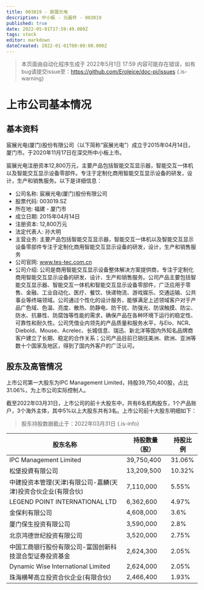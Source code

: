 ```yaml
---
title: 003019 - 宸展光电
description: 中小板 - 元器件 - 003019
published: true
date: 2022-05-01T17:59:49.000Z
tags: stock
editor: markdown
dateCreated: 2022-01-01T00:00:00.000Z
---
```


> 本页面由自动化程序生成于 2022年5月1日 17:59
> 内容可能存在错误，如有bug请提交issue至：https://github.com/Eroleice/doc-pi/issues
{.is-warning}

# 上市公司基本情况

## 基本资料

宸展光电(厦门)股份有限公司（以下简称“宸展光电”）成立于2015年04月14日，厦门市。于2020年11月17日在深交所中小板上市。

宸展光电注册资本12,800万元，主要产品包括智能交互显示器，智能交互一体机以及智能交互显示设备零部件。专注于定制化商用智能交互显示设备的研发，设计，生产和销售服务。以下是详细信息：

- 公司名称: 宸展光电(厦门)股份有限公司
- 股票代码: 003019.SZ
- 所在地: 福建 - 厦门市
- 成立日期: 2015年04月14日
- 注册资本: 12,800万元
- 法定代表人: 孙大明
- 主营业务: 主要产品包括智能交互显示器，智能交互一体机以及智能交互显示设备零部件专注于定制化商用智能交互显示设备的研发，设计，生产和销售服务
- 公司官网: www.tes-tec.com.cn
- 公司介绍: 公司是商用智能交互显示设备整体解决方案提供商，专注于定制化商用智能交互显示设备的研发、设计、生产和销售服务。公司产品主要包括智能交互显示器、智能交互一体机和智能交互显示设备零部件，广泛应用于零售、金融、工业自动化、医疗、餐饮、快递物流、游戏娱乐、交通运输、公共事业等终端领域。公司通过个性化的设计服务，能够满足上述领域客户对于产品广色域、色温、亮度、散热、防静电、防干扰、防强光、防误触摸、防尘、防水、抗暴性、防腐蚀等性能的需求，确保产品在各种环境下运行的稳定性、可靠性和耐久性。公司凭借业内领先的产品质量和服务水平，与Elo、NCR、Diebold、Mouse、Acrelec、长城信息、瑞迅、新北洋等国内外知名品牌商客户建立了长期、稳定的合作关系；公司产品目前已销往美洲、欧洲、亚洲等数十个国家及地区，得到了国内外客户的广泛认可。


## 股东及高管情况

上市公司第一大股东为IPC Management Limited，持股39,750,400股，占比31.06%，为上市公司实际控制人。

截至2022年03月31日，上市公司的前十大股东中，共有6名机构股东，1个产品账户，3个海外主体，其中5%以上大股东共有3名。上市公司前十大股东明细如下：

> 股东持股数据截止于：2022年03月31日
{.is-info}

| 股东名称 | 持股数量（股） | 持股比例 |
| --- | --- | --- |
| IPC Management Limited | 39,750,400 | 31.06% |
| 松堡投資有限公司 | 13,209,500 | 10.32% |
| 中建投资本管理(天津)有限公司-嘉麟(天津)投资合伙企业(有限合伙) | 7,110,000 | 5.55% |
| LEGEND POINT INTERNATIONAL LTD | 6,362,600 | 4.97% |
| 金保利有限公司 | 4,608,000 | 3.6% |
| 厦门保生投资有限公司 | 3,590,000 | 2.8% |
| 北京鸿德世纪投资有限公司 | 3,520,000 | 2.75% |
| 中国工商银行股份有限公司-富国创新科技混合型证券投资基金 | 2,624,300 | 2.05% |
| Dynamic Wise International Limited | 2,624,000 | 2.05% |
| 珠海横琴高立投资合伙企业(有限合伙) | 2,466,400 | 1.93% |




